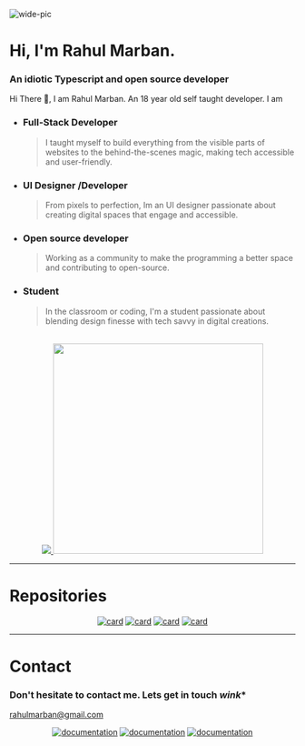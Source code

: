 ![wide-pic](https://user-images.githubusercontent.com/71836991/174098573-5bdf26e1-10ec-4e85-a32e-605b8a2914ac.png)

# Hi, I'm Rahul Marban.
### An idiotic Typescript and open source developer

Hi There 👋, I am Rahul Marban. An 18 year old self taught developer.
I am
- ### Full-Stack Developer
  > I taught myself to build everything from the visible parts of websites to the behind-the-scenes magic, making tech accessible and user-friendly.
  
- ### UI Designer /Developer
  > From pixels to perfection, Im an UI designer passionate about creating digital spaces that engage and accessible.

- ### Open source developer
  > Working as a community to make the programming a better space and contributing to open-source.

- ### Student
  > In the classroom or coding, I'm a student passionate about blending design finesse with tech savvy in digital creations.
  
<br>

<div align='center'>
<a href="https://github.com/Rahuletto?tab=repositories">
            <img src="https://github-readme-stats.vercel.app/api/top-langs/?username=rahuletto&bg_color=14151a&theme=dark&title_color=206DA2&text_color=FFFFFF&layout=compact&show_icons=true&border_color=206DA2&icon_color=206DA2&include_all_commits=true&border_radius=15&card_width=370"></img>
          </a>
          <a href="https://github.com/Rahuletto">
            <img width="370" src="https://github-readme-stats.vercel.app/api?username=Rahuletto&show_icons=true&bg_color=14151a&title_color=E1591F&text_color=FFFFFF&border_color=E1591F&icon_color=E1591F&include_all_commits=true&layout=compact&border_radius=15&card_width=370"></img>
          </a>
</div>

----------------

# Repositories

<div align='center'>

[![card](https://github-readme-stats.vercel.app/api/pin/?username=unixporn-dots&repo=unixporn-dots.github.io&theme=dark&show_icons=true&bg_color=14151a&title_color=D21E1E&text_color=FFFFFF&border_color=D21E1E&icon_color=D21E1E&include_all_commits=true&border_radius=15)](https://unixporn-dots.github.io) [![card](https://github-readme-stats.vercel.app/api/pin/?username=rahuletto&repo=simply-djs&bg_color=14151a&theme=dark&title_color=206DA2&text_color=FFFFFF&show_icons=true&icon_color=206DA2&include_all_commits=true&layout=compact&border_radius=15&border_color=206DA2)](https://github.com/rahuletto/simply-djs) 
[![card](https://github-readme-stats.vercel.app/api/pin/?username=rahuletto&repo=codeboard&theme=dark&show_icons=true&bg_color=14151a&title_color=E1591F&text_color=FFFFFF&border_color=E1591F&icon_color=E1591F&include_all_commits=true&layout=compact&border_radius=15)](https://github.com/rahuletto/codeboard) [![card](https://github-readme-stats.vercel.app/api/pin/?username=rahuletto&repo=passket&theme=dark&show_icons=true&show_icons=true&bg_color=14151a&title_color=d1d1d2&text_color=FFFFFF&border_color=d1d1d2&icon_color=d1d1d2&include_all_commits=true&border_radius=15)](https://github.com/rahuletto/passket)

</div>

------------------

# Contact
### Don't hesitate to contact me. Lets get in touch *wink**
<a href="mailto:rahulmarban@gmail.com">rahulmarban@gmail.com</a>

<div align="center">
    <a href="https://discord.gg/3JzDV9T5Fn"><img alt="documentation" src="https://img.shields.io/badge/Discord-Contact-5865F2?style=for-the-badge"></a>
    <a href="https://github.com/Rahuletto"><img alt="documentation" src="https://img.shields.io/badge/Github-Contact-000000?style=for-the-badge"></a>
    <a href="https://twitter.com/rahuletto"><img alt="documentation" src="https://img.shields.io/badge/Twitter-Contact-1D9BF0?style=for-the-badge"></a>
</div>
